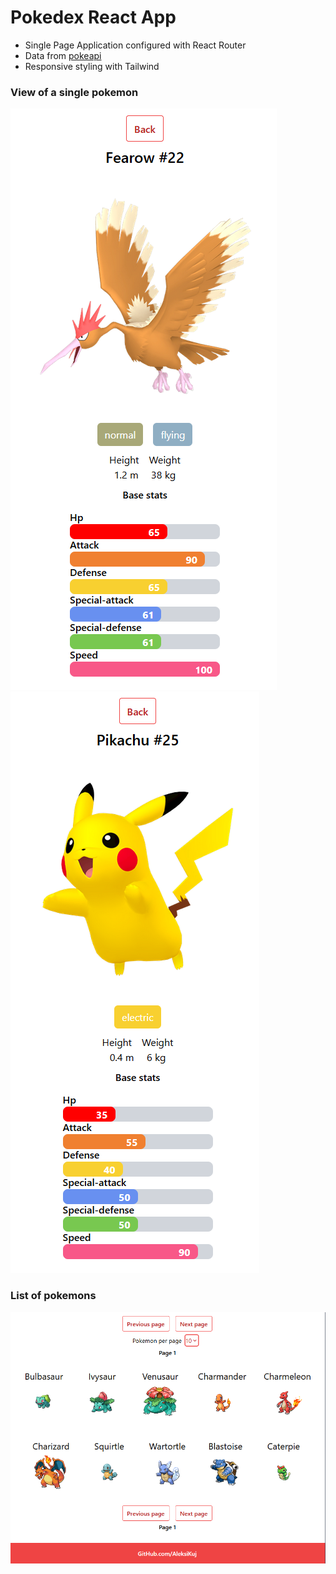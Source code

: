 # Pokedex React App

- Single Page Application configured with React Router
- Data from [pokeapi](https://pokeapi.co/)
- Responsive styling with Tailwind


 ### View of a single pokemon
![](https://github.com/AleksiKuj/pokedex/blob/master/screenshots/image1.PNG)
![](https://github.com/AleksiKuj/pokedex/blob/master/screenshots/image3.PNG)


### List of pokemons
![](https://github.com/AleksiKuj/pokedex/blob/master/screenshots/image2.PNG)
